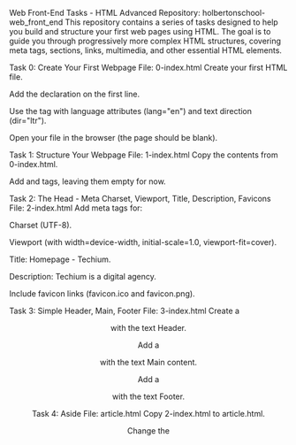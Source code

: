 Web Front-End Tasks - HTML Advanced
Repository: holbertonschool-web_front_end
This repository contains a series of tasks designed to help you build and structure your first web pages using HTML. The goal is to guide you through progressively more complex HTML structures, covering meta tags, sections, links, multimedia, and other essential HTML elements.

Task 0: Create Your First Webpage
File: 0-index.html
Create your first HTML file.

Add the <!DOCTYPE html> declaration on the first line.

Use the <html> tag with language attributes (lang="en") and text direction (dir="ltr").

Open your file in the browser (the page should be blank).

Task 1: Structure Your Webpage
File: 1-index.html
Copy the contents from 0-index.html.

Add <head> and <body> tags, leaving them empty for now.

Task 2: The Head - Meta Charset, Viewport, Title, Description, Favicons
File: 2-index.html
Add meta tags for:

Charset (UTF-8).

Viewport (with width=device-width, initial-scale=1.0, viewport-fit=cover).

Title: Homepage - Techium.

Description: Techium is a digital agency.

Include favicon links (favicon.ico and favicon.png).

Task 3: Simple Header, Main, Footer
File: 3-index.html
Create a <header> with the text Header.

Add a <main> with the text Main content.

Add a <footer> with the text Footer.

Task 4: Aside
File: article.html
Copy 2-index.html to article.html.

Change the <title> to Article - Techium.

Add an <aside> with the text Aside inside the <main> tag.

Task 5: Section
File: 5-index.html
Create multiple sections inside the <main>:

Hero section.

Services section.

Works section.

About section.

Latest news section.

Testimonials section.

Contact section.

Task 6: Work, News, Testimonial Articles
File: 6-index.html
Inside each section (Works, Latest news, Testimonials):

Add 3 <article> tags.

Replace text with Work #, Article #, Testimonial # respectively.

Task 7: Navigation
File: 7-index.html
Create a <nav> inside the <header>.

The <nav> will remain empty for now.

Task 8: Level 1 Headings
File: 8-index.html
Add a <h1> heading with the text Homepage inside <main> before the sections.

Task 9: Level 2 Headings
File: 9-index.html
Create level 2 headings inside each section (Hero, Services, Works, etc.):

We help you build your brand!

Services

Works

About Us

Latest news

Testimonials

Contact

Task 10: Level 3 Headings
File: 10-index.html
Inside each section, add level 3 headings with specific text (e.g., Design & Concept, Digital Strategy, etc.).

Task 11: Styleguide
File: 11-styleguide.html
Add various headings (h1 to h6) inside a section titled Headings.

Task 12: Paragraphs
File: 12-index.html
Add paragraphs inside sections (About Us, Latest news, Contact, etc.).

Include some placeholder text for each section.

Task 13: Styleguide Paragraphs
File: 13-styleguide.html
Add a section with the title Paragraph, containing example headings and paragraphs.

Task 14: Span
File: 14-index.html
Add a <span> with the text Techium inside the <header> before the <nav>.

Task 15: Div
File: 15-index.html
Wrap the contents of <header>, each <section>, and <footer> with a <div>.

Task 16: Structure Your Sections
File: 16-index.html
Create a <header> and <div> structure within the sections (Services, Works, About Us, etc.).

Task 17: Comments
File: 17-index.html
Add comments to help with scanning your code (e.g., Header, Main, Footer).

Task 18: Link Your Logo
File: 18-index.html
Wrap the Techium span with a <link> to the homepage (/).

Place the link inside a <div>.

Task 19: Create New Pages
Files: about.html, latest_news.html, contact.html
Create new pages with titles About, Latest news, and Contact.

Task 20: Add Links
File: 20-index.html
Create links in the <nav> to various sections of the website (Home, Services, Works, About, etc.).

Task 21: Add Social Media Links
File: 21-index.html
Create social media links (Facebook, Twitter, Instagram) in the <footer>.

Task 22: "Button" Links
File: 22-index.html
Add "Get started", "Learn more about us", and "Get in touch" buttons with links to respective pages.

Task 23: Services, Works, Latest News Links
File: 23-index.html
In each section (Services, Works, Latest news), wrap the headings with anchor tags (<a>).

Task 24: List the Links
File: 24-index.html
Create unordered lists in the <nav> and <footer> to organize the links.

Task 25: Secondary Navigation Menu
File: 25-index.html
Add a secondary navigation menu in the footer with links to Terms of Use, Privacy Policy, Cookie Policy.

Task 26: Examples of Lists for the Styleguide
File: 26-styleguide.html
Add unordered, ordered, and definition lists with sample items.

Task 27: Separate Content
File: 27-index.html
Add a horizontal rule and a footer paragraph: © 2020 Techium, made with ♥ by students at Holberton School.

Task 28: Horizontal Rule Example
File: 28-styleguide.html
Add a horizontal rule inside the style guide with an appropriate header.

Task 29: Client Quotes
File: 29-index.html
Add blockquotes inside the Testimonials section, each with client feedback and author attribution.

Task 30: Examples of Quotes
File: 30-styleguide.html
Add examples of inline and blockquotes inside the style guide.

Task 31: Address and Latest News Authors
File: 31-index.html
Add an address inside the <footer> and author names to the Latest News section.

Task 32: Typography Section - Using the Correct Tags
File: 32-styleguide.html
Add an example of typography (address, code block, highlighted text).

Task 33: Table
File: 33-styleguide.html
Create a table with movie titles, directors, and release dates using <th> for headers.

Task 34: Details
File: 34-styleguide.html
Add details elements to show and hide content.

Task 35: Replace Text Logo with Image Logo
File: 35-index.html
Replace the text logo with an image (logo-black.png) and include it in the footer as well.

Task 36: Add Images to Your Sections
File: 36-index.html
Add images in sections like Works, About Us, Latest news, and Testimonials.

Task 37: Social Icons
File: index.html
Replace social media text with SVG icons in the footer.

Task 38: Add a Video Player in the Styleguide
File: 38-styleguide.html
Embed a video player with a loop and a fallback image.

Task 39: Add an Audio Player in the Styleguide
File: 39-styleguide.html
Embed an audio player with controls.

Task 40: Add an Iframe Example in the Styleguide
File: styleguide.html
Embed an iframe with a YouTube video.
